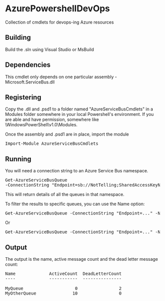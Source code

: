 # AzurePowershellDevOps
Collection of cmdlets for devops-ing Azure resources

## Building
Build the .sln using Visual Studio or MsBuild

## Dependencies
This cmdlet only depends on one particular assembly - Microsoft.ServiceBus.dll 

## Registering
Copy the .dll and .psd1 to a folder named "AzureServiceBusCmdlets" in a Modules folder somewhere in your 
local Powershell's environment. If you are able and have permission, somewhere like  
<WindowsSystem32Folder>\WindowsPowerShell\v1.0\Modules.

Once the assembly and .psd1 are in place, import the module

<pre>Import-Module AzureServiceBusCmdlets</pre>

## Running
You will need a connection string to an Azure Service Bus namespace.

<pre>Get-AzureServiceBusQueue 
-ConnectionString "Endpoint=sb://NotTelling;SharedAccessKeyName=StillNotTelling;SharedAccessKey=NotMyPassword"</pre>

This will return details of all the queues in that namespace.

To filter the results to specific queues, you can use the Name option:

<pre>Get-AzureServiceBusQueue -ConnectionString "Endpoint=..." -Name "MyQueue"</pre>

Or 

<pre>Get-AzureServiceBusQueue -ConnectionString "Endpoint=..." -Name "MyQueue", "MyOtherQueue"</pre>

## Output
The output is the name, active message count and the dead letter message count:

<pre>
Name             ActiveCount  DeadLetterCount
----             -----------  ---------------

MyQueue                    0                2
MyOtherQueue              10                0
</pre>


